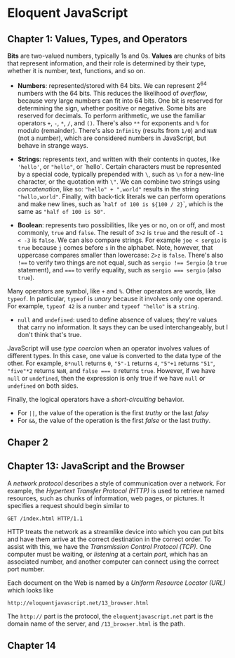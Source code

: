 # Eloquent JavaScript

## Chapter 1: Values, Types, and Operators

**Bits** are two-valued numbers, typically 1s and 0s. **Values** are chunks of bits that represent information, and their role is determined by their type, whether it is number, text, functions, and so on.

- **Numbers**: represented/stored with 64 bits. We can represent $2^{64}$ numbers with the 64 bits. This reduces the likelihood of _overflow_, because very large numbers can fit into 64 bits. One bit is reserved for determining the sign, whether positive or negative. Some bits are reserved for decimals. To perform arithmetic, we use the familiar operators `+`, `-`, `*`, `/`, and `()`. There's also `**` for exponents and `%` for modulo (remainder). There's also `Infinity` (results from `1/0`) and `NaN` (not a number), which are considered numbers in JavaScript, but behave in strange ways.

- **Strings**: represents text, and written with their contents in quotes, like `'hello'`, or `"hello"`, or \`hello\`. Certain characters must be represented by a special code, typically prepended with `\`, such as `\n` for a new-line character, or the quotation with `\"`. We can combine two strings using _concatenation_, like so: `"hello" + ",world"` results in the string `"hello,world"`. Finally, with back-tick literals we can perform operations and make new lines, such as \``half of 100 is ${100 / 2}`\`, which is the same as `"half of 100 is 50"`.

- **Boolean**: represents two possibilities, like yes or no, on or off, and most commonly, `true` and `false`. The result of `3>2` is `true` and the result of `-1 < -3` is `false`. We can also compare strings. For example `joe < sergio` is `true` because `j` comes before `s` in the alphabet. Note, however, that uppercase compares smaller than lowercase: `Z>z` is `false`. There's also `!==` to verify two things are not equal, such as `sergio !== Sergio` (a `true` statement), and `===` to verify equality, such as `sergio === sergio` (also `true`).

Many operators are symbol, like `+` and `%`. Other operators are words, like `typeof`. In particular, `typeof` is _unary_ because it involves only one operand. For example, `typeof 42` is a `number` and `typeof "hello"` is a `string`.

- `null` and `undefined`: used to define absence of values; they're values that carry no information. It says they can be used interchangeably, but I don't think that's true.

JavaScript will use _type coercion_ when an operator involves values of different types. In this case, one value is converted to the data type of the other. For example, `8*null` returns `0`, `"5"-1` returns `4`, `"5"+1` returns `"51"`, `"five"*2` returns `NaN`, and `false === 0` returns `true`. However, if we have `null` or `undefined`, then the expression is only true if we have `null` or` undefined` on both sides.

Finally, the logical operators have a _short-circuiting_ behavior.

- For `||`, the value of the operation is the first _truthy_ or the last _falsy_
- For `&&`, the value of the operation is the first _false_ or the last _truthy_.

## Chaper 2

## Chapter 13: JavaScript and the Browser

A _network protocol_ describes a style of communication over a network. For example, the _Hypertext Transfer Protocol (HTTP)_ is used to retrieve named resources, such as chunks of information, web pages, or pictures. It specifies a request should begin similar to

```
GET /index.html HTTP/1.1
```

HTTP treats the network as a streamlike device into which you can put bits and have them arrive at the correct destination in the correct order. To assist with this, we have the _Transmission Control Protocol (TCP)_. One computer must be waiting, or _listening_ at a certain _port_, which has an associated number, and another computer can connect using the correct port number.

Each document on the Web is named by a _Uniform Resource Locator (URL)_ which looks like

```
http://eloquentjavascript.net/13_browser.html
```

The `http://` part is the protocol, the `eloquentjavascript.net` part is the domain name of the server, and `/13_browser.html` is the path.

## Chapter 14
